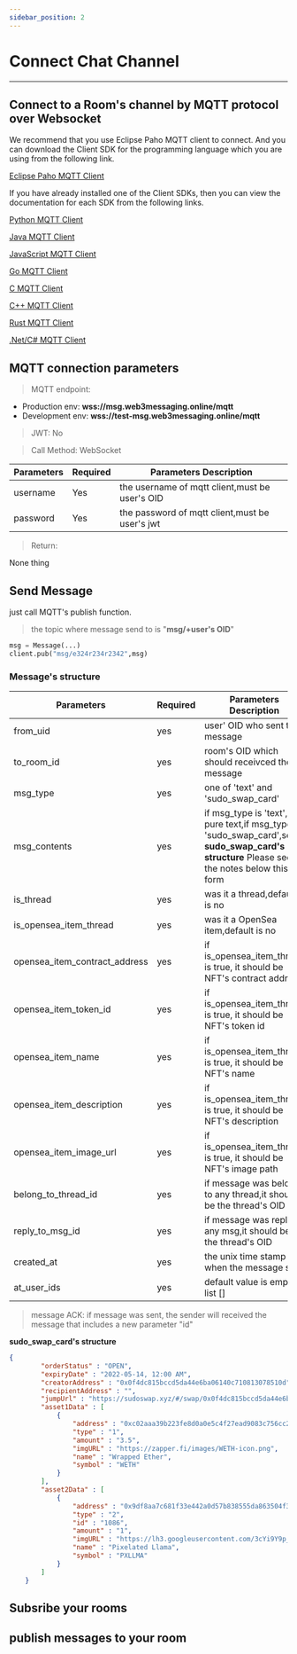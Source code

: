 ```yaml
---
sidebar_position: 2
---
```


# Connect Chat Channel
___
## Connect to a Room's channel by MQTT protocol over Websocket

We recommend that you use Eclipse Paho MQTT client to connect. And you can download the Client SDK for the programming language which you are using from the following link.

[Eclipse Paho MQTT Client](https://www.eclipse.org/paho/index.php?page=downloads.php)

If you have already installed one of the Client SDKs, then you can view the documentation for each SDK from the following links.

[Python MQTT Client](https://www.eclipse.org/paho/index.php?page=clients/python/docs/index.php)

[Java MQTT Client](https://www.eclipse.org/paho/index.php?page=clients/java/index.php)

[JavaScript MQTT Client](https://www.eclipse.org/paho/index.php?page=clients/js/index.php)

[Go MQTT Client](https://www.eclipse.org/paho/index.php?page=clients/golang/index.php)

[C MQTT Client](https://www.eclipse.org/paho/index.php?page=clients/c/index.php)

[C++ MQTT Client](https://www.eclipse.org/paho/index.php?page=clients/cpp/index.php)

[Rust MQTT Client](https://www.eclipse.org/paho/index.php?page=clients/rust/index.php)

[.Net/C# MQTT Client](https://www.eclipse.org/paho/index.php?page=clients/dotnet/index.php)

## MQTT connection parameters

> MQTT endpoint:

- Production env:     **wss://msg.web3messaging.online/mqtt**
- Development env:    **wss://test-msg.web3messaging.online/mqtt**


> JWT: No

> Call Method: WebSocket

| Parameters | Required |  Parameters Description|
| ------------- | ------------- |--------|
| username  | Yes  |  the username of mqtt client,must be user's OID  |
| password  | Yes  |  the password of mqtt client,must be user's jwt  |

> Return:

None thing

## Send Message

just call MQTT's publish function.
> the topic where message send to is "**msg/+user's OID**"

```Python
msg = Message(...)
client.pub("msg/e324r234r2342",msg)
```


### Message's structure
| Parameters | Required |  Parameters Description|
| ------------- | ------------- |--------|
|from_uid|yes|user' OID who sent the message|
|to_room_id|yes|room's OID which should receivced the message|
|msg_type|yes|one of 'text' and 'sudo_swap_card'|
|msg_contents|yes|if msg_type is 'text',it is pure text,if msg_type is 'sudo_swap_card',see **sudo_swap_card's structure** Please see the notes below this form |
|is_thread|yes|was it a thread,default is no|
|is_opensea_item_thread|yes|was it a OpenSea item,default is no|
|opensea_item_contract_address|yes|if is_opensea_item_thread is true, it should be NFT's contract address|
|opensea_item_token_id|yes|if is_opensea_item_thread is true, it should be NFT's token id|
|opensea_item_name|yes|if is_opensea_item_thread is true, it should be NFT's name|
|opensea_item_description|yes|if is_opensea_item_thread is true, it should be NFT's description|
|opensea_item_image_url|yes|if is_opensea_item_thread is true, it should be NFT's image path|
|belong_to_thread_id|yes|if message was belong to any thread,it should be the thread's OID |
|reply_to_msg_id|yes|if message was reply to any msg,it should be the thread's OID|
|created_at|yes|the unix time stamp when the message sent|
|at_user_ids|yes|default value is empty list []|

> message ACK: if message was sent, the sender will received the message that includes a new parameter "id"


**sudo_swap_card's structure**

```JSON
{
		"orderStatus" : "OPEN",
		"expiryDate" : "2022-05-14, 12:00 AM",
		"creatorAddress" : "0x0f4dc815bccd5da44e6ba06140c710813078510d",
		"recipientAddress" : "",
		"jumpUrl" : "https://sudoswap.xyz/#/swap/0x0f4dc815bccd5da44e6ba06140c710813078510d/1",
		"asset1Data" : [
			{
				"address" : "0xc02aaa39b223fe8d0a0e5c4f27ead9083c756cc2",
				"type" : "1",
				"amount" : "3.5",
				"imgURL" : "https://zapper.fi/images/WETH-icon.png",
				"name" : "Wrapped Ether",
				"symbol" : "WETH"
			}
		],
		"asset2Data" : [
			{
				"address" : "0x9df8aa7c681f33e442a0d57b838555da863504f3",
				"type" : "2",
				"id" : "1086",
				"amount" : "1",
				"imgURL" : "https://lh3.googleusercontent.com/3cYi9Y9p_ZEPKsIGcMuCnfZTKP3Q6hPDUfkaVMAZbVKRs88NpdOPCepQFMnKIT22Rh2E2Z8IcAYul4JiPhm12nfv0A0zKCUOz9AB=s250",
				"name" : "Pixelated Llama",
				"symbol" : "PXLLMA"
			}
		]
	}
```


##  Subsribe your rooms

##  publish messages to your room


